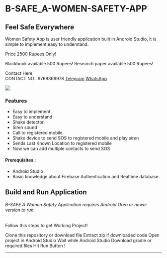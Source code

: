 # B-SAFE_A-WOMEN-SAFETY-APP
## Feel Safe Everywhere


Women Safety App is user friendly application built in Android Studio,
it is simple to implement,easy to understand.

Price 2500 Rupees Only!

Blackbook available 500 Rupees!
Research paper available 500 Rupees!

Contact Here<br>
CONTACT NO : 9769369978
[Telegram]()
[WhatsApp]()


[<img src="C:\Users\Viraj\OneDrive\Pictures\Saved Pictures\github page.jpg" />](https://github.com/TechHub-sv)




### Features

- Easy to implement
- Easy to understand
- Shake detector
- Siren sound
- Call to registered mobile
- Shake device to send SOS to registered mobile and play siren
- Sends Last Known Location to registered mobile
- Now we can add multiple contacts to send SOS

#### Prerequisites :
- Android Studio
- Basic knowledge about Firebase Authentication and Realtime database.
## Build and Run Application

###### B-SAFE A Women Safety Application requires Android Oreo or newer version to run.
Follow this steps to get Working Project!

Clone this repository or download file
Extract zip if downloaded code
Open project in Android Studio
Wait while Android Studio Download gradle or required files
Hit Run Button !


------------
